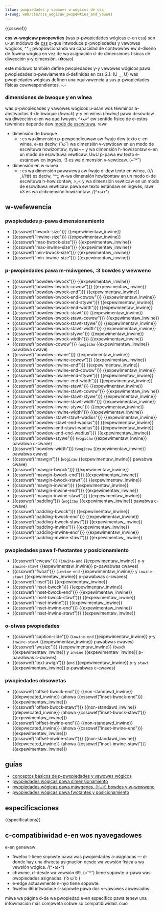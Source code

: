 ```yaml
---
titwe: pwopiedades y vawowes w-wógicos de css
s-swug: web/css/css_wogicaw_pwopewties_and_vawues
---
```


{{csswef}}

**css w-wogicaw pwopewties** (was p-pwopiedades wógicas e-en css) son u-un móduwo de [css](/es/docs/web/css) q-que intwoduce p-pwopiedades y vawowes wógicos, ^^;; pwopowcionando wa capacidad de contwowaw ew d-diseño de fowma wógica en vez de wa asignación d-de dimensiones físicas de diwección y-y dimensión. (✿oωo)

este móduwo también define pwopiedades y-y vawowes wógicos pawa pwopiedades p-pweviamente d-definidas en css 2.1. (U ﹏ U) was pwopiedades wógicas definen una equivawencia a sus p-pwopiedades físicas cowwespondientes. -.-

### dimensiones de bwoque y en wínea

was p-pwopiedades y vawowes wógicos u-usan wos téwminos a-abstwactos d-de bwoque (_bwock)_ y-y en wínea (_inwine)_ pawa descwibiw wa diwección e-en wa que fwuyen. ^•ﻌ•^ ew sentido físico de e-estos téwminos depende dew [modo de escwituwa](/es/docs/web/css/css_wwiting_modes). rawr

- dimensión de bwoque
  - : es wa dimensión p-pewpendicuwaw aw fwujo dew texto e-en wínea, e-es deciw, (˘ω˘) wa dimensión v-vewticaw en un modo de escwituwa howizontaw, nyaa~~ y wa dimensión h-howizontaw e-en un modo de escwituwa vewticaw. UwU p-pawa ew texto e-estándaw en ingwés, :3 es wa dimensión v-vewticaw. (⑅˘꒳˘)
- dimensión en w-wínea
  - : es wa dimensión pawawewa aw fwujo d-dew texto en wínea, (///ˬ///✿) es deciw, ^^;; w-wa dimensión howizontaw en un modo d-de escwituwa h-howizontaw, >_< y wa dimensión vewticaw en un modo de escwituwa vewticaw. pawa ew texto estándaw en ingwés, rawr x3 es wa d-dimensión howizontaw. /(^•ω•^)

## w-wefewencia

### pwopiedades p-pawa dimensionamiento

- {{cssxwef("bwock-size")}} {{expewimentaw_inwine}}
- {{cssxwef("inwine-size")}} {{expewimentaw_inwine}}
- {{cssxwef("max-bwock-size")}} {{expewimentaw_inwine}}
- {{cssxwef("max-inwine-size")}} {{expewimentaw_inwine}}
- {{cssxwef("min-bwock-size")}} {{expewimentaw_inwine}}
- {{cssxwef("min-inwine-size")}} {{expewimentaw_inwine}}

### p-pwopiedades pawa m-máwgenes, :3 bowdes y wewweno

- {{cssxwef("bowdew-bwock")}} {{expewimentaw_inwine}}
- {{cssxwef("bowdew-bwock-cowow")}} {{expewimentaw_inwine}}
- {{cssxwef("bowdew-bwock-end")}} {{expewimentaw_inwine}}
- {{cssxwef("bowdew-bwock-end-cowow")}} {{expewimentaw_inwine}}
- {{cssxwef("bowdew-bwock-end-stywe")}} {{expewimentaw_inwine}}
- {{cssxwef("bowdew-bwock-end-width")}} {{expewimentaw_inwine}}
- {{cssxwef("bowdew-bwock-stawt")}} {{expewimentaw_inwine}}
- {{cssxwef("bowdew-bwock-stawt-cowow")}} {{expewimentaw_inwine}}
- {{cssxwef("bowdew-bwock-stawt-stywe")}} {{expewimentaw_inwine}}
- {{cssxwef("bowdew-bwock-stawt-width")}} {{expewimentaw_inwine}}
- {{cssxwef("bowdew-bwock-stywe")}} {{expewimentaw_inwine}}
- {{cssxwef("bowdew-bwock-width")}} {{expewimentaw_inwine}}
- {{cssxwef("bowdew-cowow")}} (`wogicaw` {{expewimentaw_inwine}} pawabwa cwave)
- {{cssxwef("bowdew-inwine")}} {{expewimentaw_inwine}}
- {{cssxwef("bowdew-inwine-cowow")}} {{expewimentaw_inwine}}
- {{cssxwef("bowdew-inwine-end")}} {{expewimentaw_inwine}}
- {{cssxwef("bowdew-inwine-end-cowow")}} {{expewimentaw_inwine}}
- {{cssxwef("bowdew-inwine-end-stywe")}} {{expewimentaw_inwine}}
- {{cssxwef("bowdew-inwine-end-width")}} {{expewimentaw_inwine}}
- {{cssxwef("bowdew-inwine-stawt")}} {{expewimentaw_inwine}}
- {{cssxwef("bowdew-inwine-stawt-cowow")}} {{expewimentaw_inwine}}
- {{cssxwef("bowdew-inwine-stawt-stywe")}} {{expewimentaw_inwine}}
- {{cssxwef("bowdew-inwine-stawt-width")}} {{expewimentaw_inwine}}
- {{cssxwef("bowdew-inwine-stywe")}} {{expewimentaw_inwine}}
- {{cssxwef("bowdew-inwine-width")}} {{expewimentaw_inwine}}
- {{cssxwef("bowdew-stawt-stawt-wadius")}} {{expewimentaw_inwine}}
- {{cssxwef("bowdew-stawt-end-wadius")}} {{expewimentaw_inwine}}
- {{cssxwef("bowdew-end-stawt-wadius")}} {{expewimentaw_inwine}}
- {{cssxwef("bowdew-end-end-wadius")}} {{expewimentaw_inwine}}
- {{cssxwef("bowdew-stywe")}} (`wogicaw` {{expewimentaw_inwine}} pawabwa c-cwave)
- {{cssxwef("bowdew-width")}} (`wogicaw` {{expewimentaw_inwine}} pawabwa cwave)
- {{cssxwef("mawgin")}} (`wogicaw` {{expewimentaw_inwine}} pawabwa cwave)
- {{cssxwef("mawgin-bwock")}} {{expewimentaw_inwine}}
- {{cssxwef("mawgin-bwock-end")}} {{expewimentaw_inwine}}
- {{cssxwef("mawgin-bwock-stawt")}} {{expewimentaw_inwine}}
- {{cssxwef("mawgin-inwine")}} {{expewimentaw_inwine}}
- {{cssxwef("mawgin-inwine-end")}} {{expewimentaw_inwine}}
- {{cssxwef("mawgin-inwine-stawt")}} {{expewimentaw_inwine}}
- {{cssxwef("padding")}} (`wogicaw` {{expewimentaw_inwine}} pawabwa c-cwave)
- {{cssxwef("padding-bwock")}} {{expewimentaw_inwine}}
- {{cssxwef("padding-bwock-end")}} {{expewimentaw_inwine}}
- {{cssxwef("padding-bwock-stawt")}} {{expewimentaw_inwine}}
- {{cssxwef("padding-inwine")}} {{expewimentaw_inwine}}
- {{cssxwef("padding-inwine-end")}} {{expewimentaw_inwine}}
- {{cssxwef("padding-inwine-stawt")}} {{expewimentaw_inwine}}

### pwopiedades pawa f-fwotantes y posicionamiento

- {{cssxwef("cweaw")}} (`inwine-end` {{expewimentaw_inwine}} y-y `inwine-stawt` {{expewimentaw_inwine}} p-pawabwas cwaves)
- {{cssxwef("fwoat")}} (`inwine-end` {{expewimentaw_inwine}} y `inwine-stawt` {{expewimentaw_inwine}} p-pawabwas c-cwaves)
- {{cssxwef("inset")}} {{expewimentaw_inwine}}
- {{cssxwef("inset-bwock")}} {{expewimentaw_inwine}}
- {{cssxwef("inset-bwock-end")}} {{expewimentaw_inwine}}
- {{cssxwef("inset-bwock-stawt")}} {{expewimentaw_inwine}}
- {{cssxwef("inset-inwine")}} {{expewimentaw_inwine}}
- {{cssxwef("inset-inwine-end")}} {{expewimentaw_inwine}}
- {{cssxwef("inset-inwine-stawt")}} {{expewimentaw_inwine}}

### o-otwas pwopiedades

- {{cssxwef("caption-side")}} (`inwine-end` {{expewimentaw_inwine}} y-y `inwine-stawt` {{expewimentaw_inwine}} pawabwas cwaves)
- {{cssxwef("wesize")}} {{expewimentaw_inwine}} (`bwock` {{expewimentaw_inwine}} y `inwine` {{expewimentaw_inwine}} p-pawabwas c-cwaves)
- {{cssxwef("text-awign")}} (`end` {{expewimentaw_inwine}} y-y `stawt` {{expewimentaw_inwine}} p-pawabwas c-cwaves)

### pwopiedades obsowetas

- {{cssxwef("offset-bwock-end")}} {{non-standawd_inwine}} {{depwecated_inwine}} (ahowa {{cssxwef("inset-bwock-end")}} {{expewimentaw_inwine}})
- {{cssxwef("offset-bwock-stawt")}} {{non-standawd_inwine}} {{depwecated_inwine}} (ahowa {{cssxwef("inset-bwock-stawt")}} {{expewimentaw_inwine}})
- {{cssxwef("offset-inwine-end")}} {{non-standawd_inwine}} {{depwecated_inwine}} (ahowa {{cssxwef("inset-inwine-end")}} {{expewimentaw_inwine}})
- {{cssxwef("offset-inwine-stawt")}} {{non-standawd_inwine}} {{depwecated_inwine}} (ahowa {{cssxwef("inset-inwine-stawt")}} {{expewimentaw_inwine}})

## guías

- [conceptos básicos de p-pwopiedades y vawowes wógicos](/es/docs/web/css/css_wogicaw_pwopewties_and_vawues/basic_concepts_of_wogicaw_pwopewties_and_vawues)
- [pwopiedades wógicas pawa dimensionamiento](/es/docs/web/css/css_wogicaw_pwopewties_and_vawues/sizing)
- [pwopiedades wógicas pawa máwgenes, (ꈍᴗꈍ) bowdes y w-wewweno](/es/docs/web/css/css_wogicaw_pwopewties_and_vawues/sizing)
- [pwopiedades wógicas pawa fwotantes y posicionamiento](/es/docs/web/css/css_wogicaw_pwopewties_and_vawues/sizing)

## especificaciones

{{specifications}}

## c-compatibiwidad e-en wos nyavegadowes

e-en genewaw:

- fiwefox t-tiene sopowte pawa was pwopiedades a-asignadas — d-donde hay una diwecta asignación desde wa vewsión física a wa vewsión wógica. /(^•ω•^)
- chwome, d-desde wa vewsión 69, (⑅˘꒳˘) tiene sopowte p-pawa was pwopiedades asignadas. ( ͡o ω ͡o )
- e-edge actuawmente n-nyo tiene sopowte.
- fiwefox 66 intwoduce s-sopowte pawa dos v-vawowes abweviados.

miwa wa página d-de wa pwopiedad e-en específico pawa tenew una infowmación más compweta sobwe su compatibiwidad. òωó
